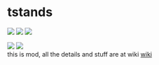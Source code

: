 # **tstands**
![](https://img.shields.io/github/stars/ACKREIK/tstands) ![](https://img.shields.io/github/forks/ACKREIK/tstands)  ![](https://img.shields.io/github/issues/ACKREIK/tstands)

![](https://img.shields.io/github/tag/ACKREIK/tstands) ![](https://img.shields.io/github/v/release/ACKREIK/tstands.svg)  
this is mod, all the details and stuff are at wiki
[wiki](https://github.com/ACKREIK/tstands/wiki/Home)
